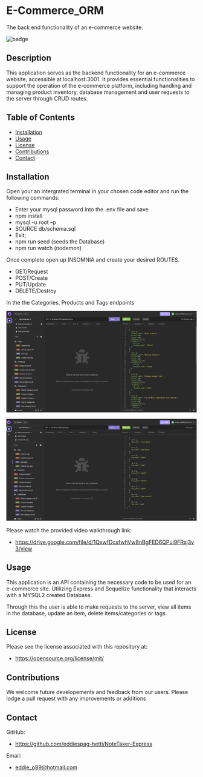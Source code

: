 # E-Commerce_ORM

The back end functionality of an e-commerce website.

![badge](https://img.shields.io/badge/License-MIT-purple)

## Description 

This application serves as the backend functionality for an e-commerce website, accessible at localhost:3001. It provides essential functionalities to support the operation of the e-commerce platform, including handling and managing product inventory, database management and user requests to the server through CRUD routes.


## Table of Contents
  - [Installation](#installation)
  - [Usage](#usage)
  - [License](#license)
  - [Contributions](#contributions)
  - [Contact](#contact)


## Installation

Open your an intergrated terminal in your chosen code editor and run the following commands:

- Enter your mysql password into the .env file and save
- npm install
- mysql -u root –p
- SOURCE db/schema.sql
- Exit;
- npm run seed (seeds the Database)
- npm run watch (nodemon)

Once complete open up INSOMNIA and create your desired ROUTES.

- GET/Request
- POST/Create
- PUT/Update
- DELETE/Destroy

In the the Categories, Products and Tags endpoints

![Screenshot of INSOMNIA](/Develop/img/Screenshot-01.png)


![Screenshot of INSOMNIA](/Develop/img/Screenshot-02.png)



Please watch the provided video walkthrough link:

- https://drive.google.com/file/d/1QxwfDcsfwhVw8nBgFED6QPui9FRsj3v3/view


## Usage 

This application is an API containing the necessary code to be used for an e-commerce site. Utilizing Express and Sequelize functionality that interacts with a MYSQL2 created Database.

Through this the user is able to make requests to the server, view all items in the database, update an item, delete items/categories or tags.

## License 

Please see the license associated with this repository at:

- https://opensource.org/license/mit/

## Contributions

We welcome future developements and feedback from our users. Please lodge a pull request with any improvements or additions

## Contact

GitHub: 
- https://github.com/eddiespag-hetti/NoteTaker-Express

Email: 
- eddie_p89@hotmail.com